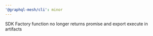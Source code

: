 ```yaml
---
'@graphql-mesh/cli': minor
---
```


SDK Factory function no longer returns promise and export execute in artifacts
